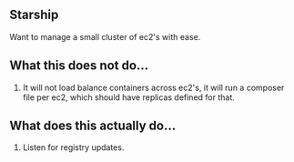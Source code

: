 ## Starship

Want to manage a small cluster of ec2's with ease.

## What this does not do...
1) It will not load balance containers across ec2's, it will run a composer file per ec2, which should have replicas defined for that.

## What does this actually do...
1) Listen for registry updates.
